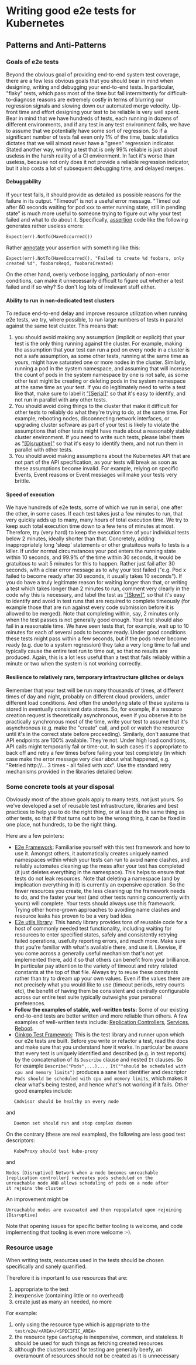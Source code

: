 # Writing good e2e tests for Kubernetes #

## Patterns and Anti-Patterns ##

### Goals of e2e tests ###

Beyond the obvious goal of providing end-to-end system test coverage,
there are a few less obvious goals that you should bear in mind when
designing, writing and debugging your end-to-end tests.  In
particular, "flaky" tests, which pass most of the time but fail
intermittently for difficult-to-diagnose reasons are extremely costly
in terms of blurring our regression signals and slowing down our
automated merge velocity.  Up-front time and effort designing your test
to be reliable is very well spent.  Bear in mind that we have hundreds
of tests, each running in dozens of different environments, and if any
test in any test environment fails, we have to assume that we
potentially have some sort of regression. So if a significant number
of tests fail even only 1% of the time, basic statistics dictates that
we will almost never have a "green" regression indicator.  Stated
another way, writing a test that is only 99% reliable is just about
useless in the harsh reality of a CI environment.  In fact it's worse
than useless, because not only does it not provide a reliable
regression indicator, but it also costs a lot of subsequent debugging
time, and delayed merges.

#### Debuggability ####

If your test fails, it should provide as detailed as possible reasons
for the failure in its output. "Timeout" is not a useful error
message. "Timed out after 60 seconds waiting for pod xxx to enter
running state, still in pending state" is much more useful to someone
trying to figure out why your test failed and what to do about it.
Specifically,
[assertion](https://onsi.github.io/gomega/#making-assertions) code
like the following generates rather useless errors:

```
Expect(err).NotTo(HaveOccurred())
```

Rather
[annotate](https://onsi.github.io/gomega/#annotating-assertions) your assertion with something like this:

```
Expect(err).NotTo(HaveOccurred(), "Failed to create %d foobars, only created %d", foobarsReqd, foobarsCreated)
```

On the other hand, overly verbose logging, particularly of non-error conditions, can make
it unnecessarily difficult to figure out whether a test failed and if
so why?  So don't log lots of irrelevant stuff either.

#### Ability to run in non-dedicated test clusters ####

To reduce end-to-end delay and improve resource utilization when
running e2e tests, we try, where possible, to run large numbers of
tests in parallel against the same test cluster.  This means that:

1. you should avoid making any assumption (implicit or explicit) that
your test is the only thing running against the cluster.  For example,
making the assumption that your test can run a pod on every node in a
cluster is not a safe assumption, as some other tests, running at the
same time as yours, might have saturated one or more nodes in the
cluster.  Similarly, running a pod in the system namespace, and
assuming that will increase the count of pods in the system
namespace by one is not safe, as some other test might be creating or
deleting pods in the system namespace at the same time as your test.
If you do legitimately need to write a test like that, make sure to
label it ["\[Serial\]"](e2e-tests.md#kinds-of-tests) so that it's easy
to identify, and not run in parallel with any other tests.
1. You should avoid doing things to the cluster that make it difficult
for other tests to reliably do what they're trying to do, at the same
time.  For example, rebooting nodes, disconnecting network interfaces,
or upgrading cluster software as part of your test is likely to
violate the assumptions that other tests might have made about a
reasonably stable cluster environment.  If you need to write such
tests, please label them as
["\[Disruptive\]"](e2e-tests.md#kinds-of-tests) so that it's easy to
identify them, and not run them in parallel with other tests.
1. You should avoid making assumptions about the Kubernetes API that
are not part of the API specification, as your tests will break as
soon as these assumptions become invalid.  For example, relying on
specific Events, Event reasons or Event messages will make your tests
very brittle.

#### Speed of execution ####

We have hundreds of e2e tests, some of which we run in serial, one
after the other, in some cases.  If each test takes just a few minutes
to run, that very quickly adds up to many, many hours of total
execution time.  We try to keep such total execution time down to a
few tens of minutes at most.  Therefore, try (very hard) to keep the
execution time of your individual tests below 2 minutes, ideally
shorter than that.  Concretely, adding inappropriately long 'sleep'
statements or other gratuitous waits to tests is a killer.  If under
normal circumstances your pod enters the running state within 10
seconds, and 99.9% of the time within 30 seconds, it would be
gratuitous to wait 5 minutes for this to happen.  Rather just fail
after 30 seconds, with a clear error message as to why your test
failed ("e.g. Pod x failed to become ready after 30 seconds, it
usually takes 10 seconds").  If you do have a truly legitimate reason
for waiting longer than that, or writing a test which takes longer
than 2 minutes to run, comment very clearly in the code why this is
necessary, and label the test as
["\[Slow\]"](e2e-tests.md#kinds-of-tests), so that it's easy to
identify and avoid in test runs that are required to complete
timeously (for example those that are run against every code
submission before it is allowed to be merged).
Note that completing within, say, 2 minutes only when the test
passes is not generally good enough.  Your test should also fail in a
reasonable time.  We have seen tests that, for example, wait up to 10
minutes for each of several pods to become ready.  Under good
conditions these tests might pass within a few seconds, but if the
pods never become ready (e.g. due to a system regression) they take a
very long time to fail and typically cause the entire test run to time
out, so that no results are produced.  Again, this is a lot less
useful than a test that fails reliably within a minute or two when the
system is not working correctly.

#### Resilience to relatively rare, temporary infrastructure glitches or delays ####

Remember that your test will be run many thousands of
times, at different times of day and night, probably on different
cloud providers, under different load conditions.  And often the
underlying state of these systems is stored in eventually consistent
data stores.  So, for example, if a resource creation request is
theoretically asynchronous, even if you observe it to be practically
synchronous most of the time, write your test to assume that it's
asynchronous (e.g. make the "create" call, and poll or watch the
resource until it's in the correct state before proceeding).
Similarly, don't assume that API endpoints are 100% available.
They're not.  Under high load conditions, API calls might temporarily
fail or time-out. In such cases it's appropriate to back off and retry
a few times before failing your test completely (in which case make
the error message very clear about what happened, e.g. "Retried
http://... 3 times - all failed with xxx".  Use the standard
retry mechanisms provided in the libraries detailed below.

### Some concrete tools at your disposal ###

Obviously most of the above goals apply to many tests, not just yours.
So we've developed a set of reusable test infrastructure, libraries
and best practices to help you to do the right thing, or at least do
the same thing as other tests, so that if that turns out to be the
wrong thing, it can be fixed in one place, not hundreds, to be the
right thing.

Here are a few pointers:

+ [E2e Framework](https://git.k8s.io/kubernetes/test/e2e/framework/framework.go):
   Familiarise yourself with this test framework and how to use it.
   Amongst others, it automatically creates uniquely named namespaces
   within which your tests can run to avoid name clashes, and reliably
   automates cleaning up the mess after your test has completed (it
   just deletes everything in the namespace).  This helps to ensure
   that tests do not leak resources. Note that deleting a namespace
   (and by implication everything in it) is currently an expensive
   operation.  So the fewer resources you create, the less cleaning up
   the framework needs to do, and the faster your test (and other
   tests running concurrently with yours) will complete. Your tests
   should always use this framework.  Trying other home-grown
   approaches to avoiding name clashes and resource leaks has proven
   to be a very bad idea.
+ [E2e utils library](https://git.k8s.io/kubernetes/test/e2e/framework/util.go):
   This handy library provides tons of reusable code for a host of
   commonly needed test functionality, including waiting for resources
   to enter specified states, safely and consistently retrying failed
   operations, usefully reporting errors, and much more.  Make sure
   that you're familiar with what's available there, and use it.
   Likewise, if you come across a generally useful mechanism that's
   not yet implemented there, add it so that others can benefit from
   your brilliance.  In particular pay attention to the variety of
   timeout and retry related constants at the top of that file. Always
   try to reuse these constants rather than try to dream up your own
   values.  Even if the values there are not precisely what you would
   like to use (timeout periods, retry counts etc), the benefit of
   having them be consistent and centrally configurable across our
   entire test suite typically outweighs your personal preferences.
+ **Follow the examples of stable, well-written tests:** Some of our
   existing end-to-end tests are better written and more reliable than
   others.  A few examples of well-written tests include:
   [Replication Controllers](https://git.k8s.io/kubernetes/test/e2e/apps/rc.go),
   [Services](https://git.k8s.io/kubernetes/test/e2e/network/service.go),
   [Reboot](https://git.k8s.io/kubernetes/test/e2e/lifecycle/reboot.go).
+ [Ginkgo Test Framework](https://github.com/onsi/ginkgo): This is the
   test library and runner upon which our e2e tests are built.  Before
   you write or refactor a test, read the docs and make sure that you
   understand how it works.  In particular be aware that every test is
   uniquely identified and described (e.g. in test reports) by the
   concatenation of its `Describe` clause and nested `It` clauses.
   So for example `Describe("Pods",...).... It(""should be scheduled
   with cpu and memory limits")` produces a sane test identifier and
   descriptor `Pods should be scheduled with cpu and memory limits`,
   which makes it clear what's being tested, and hence what's not
   working if it fails.  Other good examples include:

```
   CAdvisor should be healthy on every node
```

and

```
   Daemon set should run and stop complex daemon
```

   On the contrary
(these are real examples), the following are less good test
descriptors:

```
   KubeProxy should test kube-proxy
```

and

```
Nodes [Disruptive] Network when a node becomes unreachable
[replication controller] recreates pods scheduled on the
unreachable node AND allows scheduling of pods on a node after
it rejoins the cluster
```

An improvement might be

```
Unreachable nodes are evacuated and then repopulated upon rejoining [Disruptive]
```

Note that opening issues for specific better tooling is welcome, and
code implementing that tooling is even more welcome :-).

### Resource usage ###
When writing tests, resources used in the tests should be chosen specifically and sanely quanified.

Therefore it is important to use resources that are:
1. appropriate to the test
2. inexpensive (containing little or no overhead)
3. create just as many an needed, no more

For example:
1. only using the resource type which is appropriate to the `test/e2e/<AREA>/<SPECIFIC_AREA>`
2. the resource type `ConfigMap` is inexpensive, common, and stateless. It should be used for such things as fetching created resources
3. although the clusters used for testing are generally beefy, an overamount of resources should not be created as it is unnecessary

